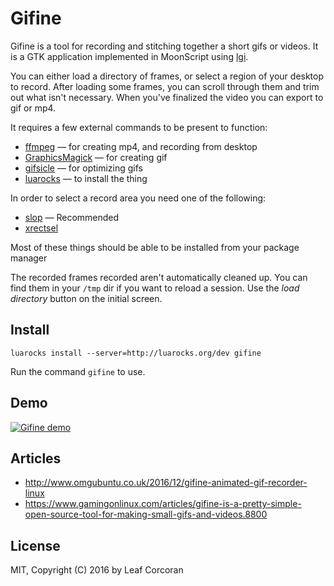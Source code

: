 
# Gifine

Gifine is a tool for recording and stitching together a short gifs or videos.
It is a GTK application implemented in MoonScript using
[lgi](https://github.com/pavouk/lgi).

You can either load a directory of frames, or select a region of your desktop
to record. After loading some frames, you can scroll through them and trim out
what isn't necessary. When you've finalized the video you can export to gif or
mp4.

It requires a few external commands to be present to function:

* [ffmpeg](https://ffmpeg.org/) — for creating mp4, and recording from desktop
* [GraphicsMagick](http://www.graphicsmagick.org/) — for creating gif
* [gifsicle](https://www.lcdf.org/gifsicle/) — for optimizing gifs
* [luarocks](https://luarocks.org) — to install the thing

In order to select a record area you need one of the following:

* [slop](https://github.com/naelstrof/slop) — Recommended
* [xrectsel](https://github.com/lolilolicon/xrectsel)

Most of these things should be able to be installed from your package manager

The recorded frames recorded aren't automatically cleaned up. You can find them
in your `/tmp` dir if you want to reload a session. Use the *load directory*
button on the initial screen.

## Install

    luarocks install --server=http://luarocks.org/dev gifine

Run the command `gifine` to use.

## Demo

[![Gifine demo](https://img.youtube.com/vi/FYSoAt3EZUE/0.jpg)](https://www.youtube.com/watch?v=FYSoAt3EZUE)

## Articles

* <http://www.omgubuntu.co.uk/2016/12/gifine-animated-gif-recorder-linux>
* <https://www.gamingonlinux.com/articles/gifine-is-a-pretty-simple-open-source-tool-for-making-small-gifs-and-videos.8800>

## License

MIT, Copyright (C) 2016 by Leaf Corcoran
